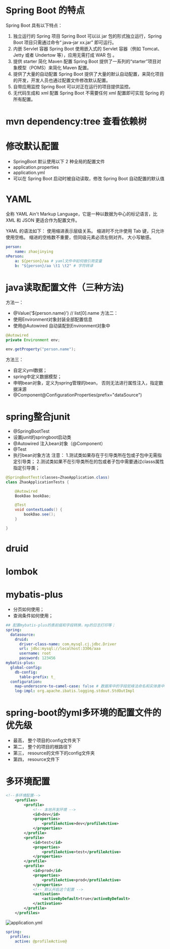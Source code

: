 # Spring Boot 的特点
Spring Boot 具有以下特点：

1. 独立运行的 Spring 项目
Spring Boot 可以以 jar 包的形式独立运行，Spring Boot 项目只需通过命令“ java–jar xx.jar” 即可运行。
2. 内嵌 Servlet 容器
Spring Boot 使用嵌入式的 Servlet 容器（例如 Tomcat、Jetty 或者 Undertow 等），应用无需打成 WAR 包 。
3. 提供 starter 简化 Maven 配置
Spring Boot 提供了一系列的“starter”项目对象模型（POMS）来简化 Maven 配置。
4. 提供了大量的自动配置
Spring Boot 提供了大量的默认自动配置，来简化项目的开发，开发人员也通过配置文件修改默认配置。
5. 自带应用监控
Spring Boot 可以对正在运行的项目提供监控。
6. 无代码生成和 xml 配置
Spring Boot 不需要任何 xml 配置即可实现 Spring 的所有配置。

# mvn dependency:tree 查看依赖树
# 修改默认配置
- SpringBoot 默认使用以下 2 种全局的配置文件
- application.properties
- application.yml
- 可以在 Spring Boot 启动时被自动读取，修改 Spring Boot 自动配置的默认值

# YAML 
全称 YAML Ain't Markup Language，它是一种以数据为中心的标记语言，比 XML 和 JSON 更适合作为配置文件。

YAML 的语法如下：
使用缩进表示层级关系。
缩进时不允许使用 Tab 键，只允许使用空格。
缩进的空格数不重要，但同级元素必须左侧对齐。
大小写敏感。
```yml
person: 
    name: zhaojinying
nPerson:
    a: ${person}/aa # yaml文件中如何做引用变量 
    b: "${person}/aa \t1 \t2" # 字符转译

```

# java读取配置文件（三种方法)
方法一：
- @Value('${person.name}') // list[0].name
方法二：
- 使用Environment对象封装全部配置信息
- 使用@Autowired 自动装配到Environment对象中
```java
@Autowired
private Environment env;

env.getProperty("person.name");

```
方法三：
- 自定义yml数据；
- spring中定义数据模型；
- 申明bean对象，定义为spring管理的bean， 否则无法进行属性注入，指定数据涞源
- @Component\@ConfigurationProperties(prefix="dataSource")

# spring整合junit
- @SpringBootTest
- 设置junit的springboot启动类
- @Autowired 注入bean对象（@Component）
- @Test
- 执行bean对象方法
  注意：
  1.测试类如果存在于引导类所在包或子包中无需指定引导类；
  2.测试类如果不在引导类所在的包或者子包中需要通过classs属性指定引导类；
```java
@SpringBootTest(classes=ZhaoApplication.class)
class ZhaoApplicationTests {

    @Autowired
    BookDao bookDao;

    @Test
    void contextLoads() {
        bookDao.see();
    }

}

```
# druid
# lombok
# mybatis-plus
- 分页如何使用；
- 查询条件如何使用；
```yml
## 配置mybatis-plus的表前缀和字段转换，mp的日志打印等；
spring:
  datasource:
    druid:
      driver-class-name: com.mysql.cj.jdbc.Driver
      url: jdbc:mysql://localhost:3306/aaa
      username: root
      password: 123456
mybatis-plus:
  global-config:
    db-config:
      table-prefix: t_
  configuration:
    map-underscore-to-camel-case: false # 数据库中的字段驼峰法命名和实体类中的驼峰法命名相冲突
    log-impl: org.apache.ibatis.logging.stdout.StdOutImpl

```

# spring-boot的yml多环境的配置文件的优先级
- 最高， 整个项目的config文件夹下
- 第二， 整个的项目的根路径下
- 第三， resource的文件下的config文件夹
- 第四， resource文件下
# 多环境配置
```xml
<!--多环境配置-->
    <profiles>
        <profile>
            <!-- 本地开发环境 -->
            <id>dev</id>
            <properties>
                <profileActive>dev</profileActive>
            </properties>
        </profile>
        <profile>
            <id>test</id>
            <properties>
                <profileActive>test</profileActive>
            </properties>
        </profile>
        <profile>
            <id>prod</id>
            <properties>
                <profileActive>prod</profileActive>
            </properties>
            <!-- 默认开启这个配置 -->
            <activation>
                <activeByDefault>true</activeByDefault>
            </activation>
        </profile>
    </profiles>
```
![application.yml]("./imgs/2.png")
```yml
spring:
  profiles:
    active: @profileActive@
```


